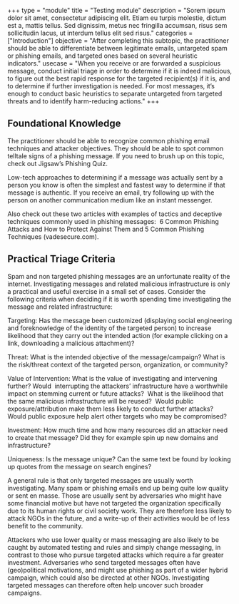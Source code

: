 +++
type = "module"
title = "Testing module"
description = "Sorem ipsum dolor sit amet, consectetur adipiscing elit. Etiam eu turpis molestie, dictum est a, mattis tellus. Sed dignissim, metus nec fringilla accumsan, risus sem sollicitudin lacus, ut interdum tellus elit sed risus."
categories = ["Introduction"]
objective = "After completing this subtopic, the practitioner should be able to differentiate between legitimate emails, untargeted spam or phishing emails, and targeted ones based on several heuristic indicators."
usecase = "When you receive or are forwarded a suspicious message, conduct initial triage in order to determine if it is indeed malicious, to figure out the best rapid response for the targeted recipient(s) if it is, and to determine if further investigation is needed. For most messages, it’s enough to conduct basic heuristics to separate untargeted from targeted threats and to identify harm-reducing actions."
+++

## Foundational Knowledge

The practitioner should be able to recognize common phishing email techniques and attacker objectives. They should be able to spot common telltale signs of a phishing message. If you need to brush up on this topic, check out Jigsaw’s Phishing Quiz.

Low-tech approaches to determining if a message was actually sent by a person you know is often the simplest and fastest way to determine if that message is authentic. If you receive an email, try following up with the person on another communication medium like an instant messenger.

Also check out these two articles with examples of tactics and deceptive techniques commonly used in phishing messages:  6 Common Phishing Attacks and How to Protect Against Them and 5 Common Phishing Techniques (vadesecure.com).

## Practical Triage Criteria

Spam and non targeted phishing messages are an unfortunate reality of the internet. Investigating messages and related malicious infrastructure is only a practical and useful exercise in a small set of cases. Consider the following criteria when deciding if it is worth spending time investigating the message and related infrastructure:

Targeting: Has the message been customized (displaying social engineering and foreknowledge of the identity of the targeted person) to increase likelihood that they carry out the intended action (for example clicking on a link, downloading a malicious attachment)?

Threat: What is the intended objective of the message/campaign? What is the risk/threat context of the targeted person, organization, or community? 

Value of Intervention: What is the value of investigating and intervening further? Would  interrupting the attackers’ infrastructure have a worthwhile impact on stemming current or future attacks?  What is the likelihood that the same malicious infrastructure will be reused?  Would public exposure/attribution make them less likely to conduct further attacks? Would public exposure help alert other targets who may be compromised? 

Investment: How much time and how many resources did an attacker need to create that message? Did they for example spin up new domains and infrastructure?

Uniqueness: Is the message unique? Can the same text be found by looking up quotes from the message on search engines?

A general rule is that only targeted messages are usually worth investigating. Many spam or phishing emails end up being quite low quality or sent en masse. Those are usually sent by adversaries who might have some financial motive but have not targeted the organization specifically due to its human rights or civil society work. They are therefore less likely to attack NGOs in the future, and a write-up of their activities would be of less benefit to the community.

Attackers who use lower quality or mass messaging are also likely to be caught by automated testing and rules and simply change messaging, in contrast to those who pursue targeted attacks which require a far greater investment. Adversaries who send targeted messages often have (geo)political motivations, and might use phishing as part of a wider hybrid campaign, which could also be directed at other NGOs. Investigating targeted messages can therefore often help uncover such broader campaigns.